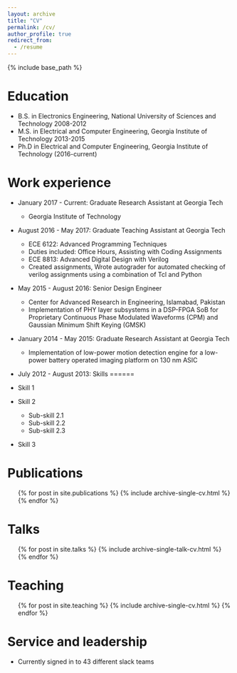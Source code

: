 ```yaml
---
layout: archive
title: "CV"
permalink: /cv/
author_profile: true
redirect_from:
  - /resume
---
```


{% include base_path %}

Education
======
* B.S. in Electronics Engineering, National University of Sciences and Technology 2008-2012
* M.S. in Electrical and Computer Engineering, Georgia Institute of Technology 2013-2015
* Ph.D in Electrical and Computer Engineering, Georgia Institute of Technology (2016-current)

Work experience
======
* January 2017 - Current: Graduate Research Assistant at Georgia Tech
  * Georgia Institute of Technology

* August 2016 - May 2017: Graduate Teaching Assistant at Georgia Tech
  * ECE 6122: Advanced Programming Techniques 
  * Duties included: Office Hours, Assisting with Coding Assignments
  * ECE 8813: Advanced Digital Design with Verilog
  * Created assignments, Wrote autograder for automated checking of verilog assignments using a combination of Tcl and Python
  
* May 2015 - August 2016: Senior Design Engineer
  * Center for Advanced Research in Engineering, Islamabad, Pakistan
  * Implementation of PHY layer subsystems in a DSP-FPGA SoB for Proprietary Continuous Phase Modulated Waveforms (CPM) and Gaussian Minimum Shift Keying (GMSK)
  
* January 2014 - May 2015: Graduate Research Assistant at Georgia Tech
  * Implementation of low-power motion detection engine for a low-power battery operated imaging platform on 130 nm ASIC
  
* July 2012 - August 2013: 
Skills
======
* Skill 1
* Skill 2
  * Sub-skill 2.1
  * Sub-skill 2.2
  * Sub-skill 2.3
* Skill 3

Publications
======
  <ul>{% for post in site.publications %}
    {% include archive-single-cv.html %}
  {% endfor %}</ul>
  
Talks
======
  <ul>{% for post in site.talks %}
    {% include archive-single-talk-cv.html %}
  {% endfor %}</ul>
  
Teaching
======
  <ul>{% for post in site.teaching %}
    {% include archive-single-cv.html %}
  {% endfor %}</ul>
  
Service and leadership
======
* Currently signed in to 43 different slack teams
